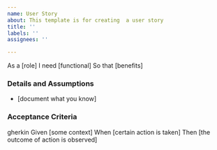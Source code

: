 ```yaml
---
name: User Story
about: This template is for creating  a user story
title: ''
labels: ''
assignees: ''

---
```


As a [role]
I need [functional] 
So that [benefits] 

### Details and Assumptions
 * [document what you know]
   
 ### Acceptance Criteria  
  
gherkin
 Given [some context]
 When [certain action is taken]
 Then [the outcome of action is observed]
